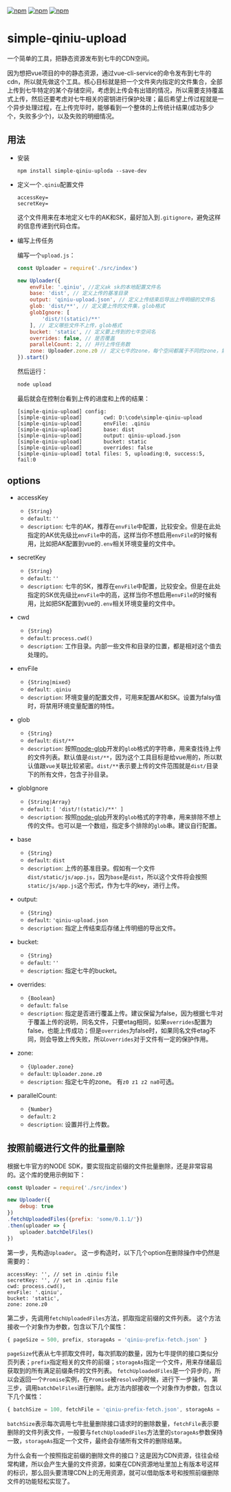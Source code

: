 [![npm](https://img.shields.io/npm/dm/simple-qiniu-upload.svg)](https://www.npmjs.com/package/simple-qiniu-upload)
[![npm](https://img.shields.io/npm/v/simple-qiniu-upload.svg)](https://www.npmjs.com/package/simple-qiniu-upload)
[![npm](https://img.shields.io/npm/l/simple-qiniu-upload.svg)](https://www.npmjs.com/package/simple-qiniu-upload)

# simple-qiniu-upload
一个简单的工具，把静态资源发布到七牛的CDN空间。

因为想把vue项目的中的静态资源，通过vue-cli-service的命令发布到七牛的cdn，所以就先做这个工具。核心目标就是把一个文件夹内指定的文件集合，全部上传到七牛特定的某个存储空间，考虑到上传会有出错的情况，所以需要支持覆盖式上传，然后还要考虑对七牛相关的密钥进行保护处理；最后希望上传过程就是一个异步处理过程，在上传完毕时，能够看到一个整体的上传统计结果(成功多少个，失败多少个)，以及失败的明细情况。

## 用法

* 安装
    ```
    npm install simple-qiniu-uploda --save-dev
    ```

* 定义一个`.qiniu`配置文件
    ```
    accessKey=
    secretKey=
    ```    
    这个文件用来在本地定义七牛的AK和SK，最好加入到`.gitignore`，避免这样的信息传递到代码仓库。

* 编写上传任务
    
    编写一个`upload.js`：
    ```js
    const Uploader = require('./src/index')

    new Uploader({
        envFile: '.qiniu', //定义ak sk的本地配置文件名
        base: 'dist', // 定义上传的基准目录
        output: 'qiniu-upload.json', // 定义上传结束后导出上传明细的文件名
        glob: 'dist/**', // 定义要上传的文件集，glob格式
        globIgnore: [
            'dist/!(static)/**'
        ], // 定义哪些文件不上传，glob格式
        bucket: 'static', // 定义要上传到的七牛空间名
        overrides: false, // 是否覆盖
        parallelCount: 2, // 并行上传任务数
        zone: Uploader.zone.z0 // 定义七牛的zone，每个空间都属于不同的zone，需要提前指定这个
    }).start()
    ```
    然后运行：
    ```js
    node upload
    ```
    最后就会在控制台看到上传的进度和上传的结果：
    ```
    [simple-qiniu-upload] config:
    [simple-qiniu-upload]       cwd: D:\code\simple-qiniu-upload
    [simple-qiniu-upload]       envFile: .qiniu
    [simple-qiniu-upload]       base: dist
    [simple-qiniu-upload]       output: qiniu-upload.json
    [simple-qiniu-upload]       bucket: static
    [simple-qiniu-upload]       overrides: false
    [simple-qiniu-upload] total files: 5, uploading:0, success:5, fail:0
    ```
    
## options

* accessKey
    * `{String}`
    * `default`: `''`
    * `description`: 七牛的AK，推荐在`envFile`中配置，比较安全。但是在此处指定的AK优先级比`envFile`中的高，这样当你不想启用`envFile`的时候有用，比如把AK配置到vue的`.env`相关环境变量的文件中。

* secretKey
    * `{String}`
    * `default`: `''`
    * `description`: 七牛的SK，推荐在`envFile`中配置，比较安全。但是在此处指定的SK优先级比`envFile`中的高，这样当你不想启用`envFile`的时候有用，比如把SK配置到vue的`.env`相关环境变量的文件中。

* cwd
    * `{String}`
    * `default`: `process.cwd()`
    * `description`: 工作目录。内部一些文件和目录的位置，都是相对这个值去处理的。

* envFile
    * `{String|mixed}`
    * `default`: `.qiniu`
    * `description`: 环境变量的配置文件，可用来配置AK和SK。设置为falsy值时，将禁用环境变量配置的特性。

* glob
    * `{String}`
    * `default`: `dist/**`
    * `description`: 按照[node-glob](https://github.com/isaacs/node-glob)开发的`glob`格式的字符串，用来查找待上传的文件列表。默认值是`dist/**`，因为这个工具目标是给vue用的，所以默认值跟`vue`关联比较紧密。`dist/**`表示要上传的文件范围就是`dist/`目录下的所有文件，包含子孙目录。

* globIgnore
    * `{String|Array}`
    * `default`: `[
        'dist/!(static)/**'
    ]`
    * `description`: 按照[node-glob](https://github.com/isaacs/node-glob)开发的`glob`格式的字符串，用来排除不想上传的文件。也可以是一个数组，指定多个排除的`glob`串。建议自行配置。

* base
    * `{String}`
    * `default`: `dist`
    * `description`: 上传的基准目录。假如有一个文件`dist/static/js/app.js`，因为`base`是`dist`，所以这个文件将会按照`static/js/app.js`这个形式，作为七牛的key，进行上传。

* output:
    * `{String}`
    * `default`: `'qiniu-upload.json`
    * `description`: 指定上传结束后存储上传明细的导出文件。

* bucket:
    * `{String}`
    * `default`: `''`
    * `description`: 指定七牛的bucket。

* overrides:
    * `{Boolean}`
    * `default`: `false`
    * `description`: 指定是否进行覆盖上传。建议保留为false，因为根据七牛对于覆盖上传的说明，同名文件，只要etag相同，如果`overrides`配置为false，也能上传成功；但是`overrides`为false时，如果同名文件etag不同，则会导致上传失败，所以`overrides`对于文件有一定的保护作用。

* zone:
    * `{Uploader.zone}`
    * `default`: `Uploader.zone.z0`
    * `description`: 指定七牛的zone。 有`z0 z1 z2 na0`可选。

* parallelCount:
    * `{Number}`
    * `default`: `2`
    * `description`: 设置并行上传数。

## 按照前缀进行文件的批量删除
根据七牛官方的NODE SDK，要实现指定前缀的文件批量删除，还是非常容易的。这个库的使用示例如下：
```js
const Uploader = require('./src/index')

new Uploader({
    debug: true
})
.fetchUploadedFiles({prefix: 'some/0.1.1/'})
.then(uploader => {
    uploader.batchDelFiles()
})
```
第一步，先构造`Uploader`。 这一步构造时，以下几个option在删除操作中仍然是需要的：
```
accessKey: '', // set in .qiniu file
secretKey: '', // set in .qiniu file
cwd: process.cwd(),
envFile: '.qiniu',
bucket: 'static',
zone: zone.z0
```
第二步，先调用`fetchUploadedFiles`方法，抓取指定前缀的文件列表。 这个方法接收一个对象作为参数，包含以下几个属性：
```js
{ pageSize = 500, prefix, storageAs = 'qiniu-prefix-fetch.json' }
```
`pageSize`代表从七牛抓取文件时，每次抓取的数量，因为七牛提供的接口类似分页列表；`prefix`指定相关的文件的前缀；`storageAs`指定一个文件，用来存储最后获取到的所有满足前缀条件的文件列表。
`fetchUploadedFiles`是一个异步的，所以会返回一个`Promise`实例，在`Promise`被`resolve`的时候，进行下一步操作。
第三步，调用`batchDelFiles`进行删除。此方法内部接收一个对象作为参数，包含以下几个属性：
```js
{ batchSize = 100, fetchFile = 'qiniu-prefix-fetch.json', storageAs = 'qiniu-batch-delete.json' }
```
`batchSize`表示每次调用七牛批量删除接口请求时的删除数量，`fetchFile`表示要删除的文件列表文件，一般要与`fetchUploadedFiles`方法里的`storageAs`参数保持一致，`storageAs`指定一个文件，最终会存储所有文件的删除结果。

为什么会有一个按照指定前缀的删除文件的接口？这是因为CDN资源，往往会经常构建，所以会产生大量的文件资源，如果在CDN资源地址里加上有版本号这样的标识，那么回头要清理CDN上的无用资源，就可以借助版本号和按照前缀删除文件的功能轻松实现了。